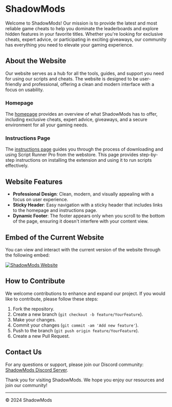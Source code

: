 # ShadowMods

Welcome to ShadowMods! Our mission is to provide the latest and most reliable game cheats to help you dominate the leaderboards and explore hidden features in your favorite titles. Whether you're looking for exclusive cheats, expert advice, or participating in exciting giveaways, our community has everything you need to elevate your gaming experience.

## About the Website

Our website serves as a hub for all the tools, guides, and support you need for using our scripts and cheats. The website is designed to be user-friendly and professional, offering a clean and modern interface with a focus on usability.

### Homepage

The [homepage](https://shadowmods1.github.io/) provides an overview of what ShadowMods has to offer, including exclusive cheats, expert advice, giveaways, and a secure environment for all your gaming needs.

### Instructions Page

The [instructions page](https://shadowmods1.github.io/instructions.html) guides you through the process of downloading and using Script Runner Pro from the webstore. This page provides step-by-step instructions on installing the extension and using it to run scripts effectively.

## Website Features

- **Professional Design**: Clean, modern, and visually appealing with a focus on user experience.
- **Sticky Header**: Easy navigation with a sticky header that includes links to the homepage and instructions page.
- **Dynamic Footer**: The footer appears only when you scroll to the bottom of the page, ensuring it doesn't interfere with your content view.

## Embed of the Current Website

You can view and interact with the current version of the website through the following embed:

[![ShadowMods Website](https://i.postimg.cc/nrry2LPY/Designer-12.png)](https://shadowmods1.github.io/)

## How to Contribute

We welcome contributions to enhance and expand our project. If you would like to contribute, please follow these steps:

1. Fork the repository.
2. Create a new branch (`git checkout -b feature/YourFeature`).
3. Make your changes.
4. Commit your changes (`git commit -am 'Add new feature'`).
5. Push to the branch (`git push origin feature/YourFeature`).
6. Create a new Pull Request.

## Contact Us

For any questions or support, please join our Discord community: [ShadowMods Discord Server](https://discord.gg/FnGse6AvNR).

Thank you for visiting ShadowMods. We hope you enjoy our resources and join our community!

---

&copy; 2024 ShadowMods
